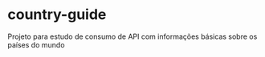 # country-guide
Projeto para estudo de consumo de API com informações básicas sobre os países do mundo
